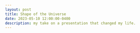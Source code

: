 ```yaml
---
layout: post
title: Shape of the Universe
date: 2023-05-10 12:00:00-0400
description: my take on a presentation that changed my life.
---
```


